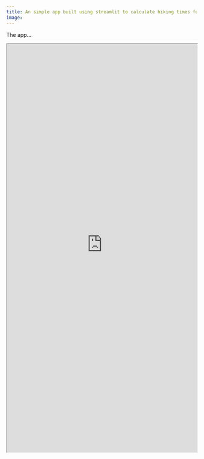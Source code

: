 ```yaml
---
title: An simple app built using streamlit to calculate hiking times for walks. 
image: 
---  
```


The app...

<iframe src="https://rich970-hiking-trip-app-hiking-trip-app-0f5ced.streamlit.app/?embedded=true"
		frameborder="2"
		marginheight="1000"
		marginwidth="500"
		width="100%"
		height="1080"
		scrolling="no">
</iframe>